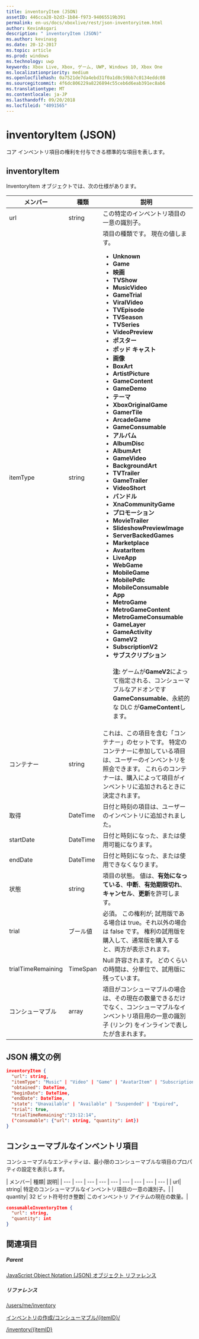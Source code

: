 ```yaml
---
title: inventoryItem (JSON)
assetID: 446cca28-b2d3-1b84-f973-94065519b391
permalink: en-us/docs/xboxlive/rest/json-inventoryitem.html
author: KevinAsgari
description: " inventoryItem (JSON)"
ms.author: kevinasg
ms.date: 20-12-2017
ms.topic: article
ms.prod: windows
ms.technology: uwp
keywords: Xbox Live, Xbox, ゲーム, UWP, Windows 10, Xbox One
ms.localizationpriority: medium
ms.openlocfilehash: 0a7521de7da4ebd31f0a1d8c59bb7c0134eddc08
ms.sourcegitcommit: 4f6dc806229a8226894c55ceb6d6eab391ec8ab6
ms.translationtype: MT
ms.contentlocale: ja-JP
ms.lasthandoff: 09/20/2018
ms.locfileid: "4091565"
---
```

# <a name="inventoryitem-json"></a>inventoryItem (JSON)
コア インベントリ項目の権利を付与できる標準的な項目を表します。
<a id="ID4EN"></a>


## <a name="inventoryitem"></a>inventoryItem

InventoryItem オブジェクトでは、次の仕様があります。

| メンバー| 種類| 説明|
| --- | --- | --- |
| url| string| この特定のインベントリ項目の一意の識別子。|
| itemType| string| 項目の種類です。 現在の値します。 <ul><li><b>Unknown</b></li><li><b>Game</b></li><li><b>映画</b></li><li> <b>TVShow</b></li><li><b>MusicVideo</b></li><li><b>GameTrial</b></li><li><b>ViralVideo</b></li><li><b>TVEpisode</b></li><li><b>TVSeason</b></li><li><b>TVSeries</b></li><li><b>VideoPreview</b></li><li><b>ポスター</b></li><li><b>ポッド キャスト</b></li><li><b>画像</b></li><li><b>BoxArt</b></li><li><b>ArtistPicture</b></li><li><b>GameContent</b></li><li><b>GameDemo</b></li><li><b>テーマ</b></li><li><b>XboxOriginalGame</b></li><li><b>GamerTile</b></li><li><b>ArcadeGame</b></li><li><b>GameConsumable</b></li><li><b>アルバム</b></li><li><b>AlbumDisc</b></li><li><b>AlbumArt</b></li><li><b>GameVideo</b></li><li><b>BackgroundArt</b></li><li><b>TVTrailer</b></li><li><b>GameTrailer</b></li><li><b>VideoShort</b></li><li><b>バンドル</b></li><li><b>XnaCommunityGame</b></li><li><b>プロモーション</b></li><li><b>MovieTrailer</b></li><li><b>SlideshowPreviewImage</b></li><li><b>ServerBackedGames</b></li><li><b>Marketplace</b></li><li><b>AvatarItem</b></li><li><b>LiveApp</b></li><li><b>WebGame</b></li><li><b>MobileGame</b></li><li><b>MobilePdlc</b></li><li><b>MobileConsumable</b></li><li><b>App</b></li><li><b>MetroGame</b></li><li><b>MetroGameContent</b></li><li><b>MetroGameConsumable</b></li><li><b>GameLayer</b></li><li><b>GameActivity</b></li><li><b>GameV2</b></li><li><b>SubscriptionV2</b></li><li><b>サブスクリプション</b><br/><br/> **注:** ゲームが**GameV2**によって指定される、コンシューマブルなアドオンです**GameConsumable**、永続的な DLC が**GameContent**します。 |
  | コンテナー | string | これは、この項目を含む「コンテナー」のセットです。 特定のコンテナーに参加している項目は、ユーザーのインベントリを照会できます。 これらのコンテナーは、購入によって項目がインベントリに追加されるときに決定されます。 |
  | 取得 | DateTime | 日付と時刻の項目は、ユーザーのインベントリに追加されました。 |
  | startDate | DateTime | 日付と時刻になった、または使用可能になります。 |
  | endDate | DateTime | 日付と時刻になった、または使用できなくなります。 |
  | 状態 | string | 項目の状態。 値は、**有効になっている**、**中断**、**有効期限切れ**、**キャンセル**、**更新**を許可します。  |
  | trial | ブール値 | 必須。 この権利が; 試用版である場合は true。それ以外の場合は false です。 権利の試用版を購入して、通常版を購入すると、両方が表示されます。 |
  | trialTimeRemaining | TimeSpan | Null 許容されます。 どのくらいの時間は、分単位で、試用版に残っています。 |
  | コンシューマブル | array | 項目がコンシューマブルの場合は、その現在の数量できるだけでなく、コンシューマブルなインベントリ項目用の一意の識別子 (リンク) をインラインで表したが含まれます。 |

<a id="ID4EMAAC"></a>


## <a name="sample-json-syntax"></a>JSON 構文の例


```json
inventoryItem {
  "url": string,
  "itemType": "Music" | "Video" | "Game" | "AvatarItem" | "Subscription" | "DLC" | "Consumable" | ...,
  "obtained": DateTime,
  "beginDate": DateTime,
  "endDate": DateTime,
  "state": "Unavailable" | "Available" | "Suspended" | "Expired",
  "trial": true,
  "trialTimeRemaining":"23:12:14",
  ("consumable": {"url": string, "quantity": int})
}

```


<a id="ID4EVAAC"></a>


## <a name="consumable-inventory-item"></a>コンシューマブルなインベントリ項目

コンシューマブルなエンティティは、最小限のコンシューマブルな項目のプロパティの設定を表示します。

| メンバー| 種類| 説明|
| --- | --- | --- | --- | --- | --- | --- | --- | --- |
| url| string| 特定のコンシューマブルなインベントリ項目の一意の識別子。|
| quantity| 32 ビット符号付き整数| このインベントリ アイテムの現在の数量。|


```json
consumableInventoryItem {
  "url": string,
  "quantity": int
}

```


<a id="ID4E4BAC"></a>


## <a name="see-also"></a>関連項目

<a id="ID4E6BAC"></a>


##### <a name="parent"></a>Parent

[JavaScript Object Notation (JSON) オブジェクト リファレンス](atoc-xboxlivews-reference-json.md)


<a id="ID4EJCAC"></a>


##### <a name="reference"></a>リファレンス

[/users/me/inventory](../uri/marketplace/uri-inventory.md)

 [インベントリの作成/コンシューマブル/{itemID}/](../uri/marketplace/uri-inventoryconsumablesitemurl.md)

 [/inventory/{itemID}](../uri/marketplace/uri-inventoryitemurl.md)
